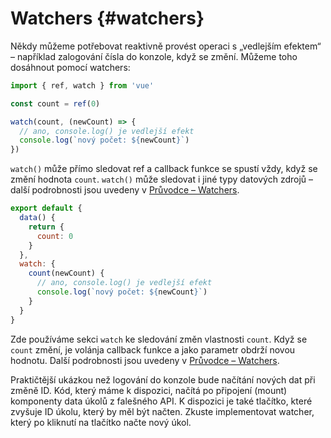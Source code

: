 # Watchers {#watchers}

Někdy můžeme potřebovat reaktivně provést operaci s „vedlejším efektem“ – například zalogování čísla do konzole, když se změní. Můžeme toho dosáhnout pomocí watchers:

<div class="composition-api">

```js
import { ref, watch } from 'vue'

const count = ref(0)

watch(count, (newCount) => {
  // ano, console.log() je vedlejší efekt
  console.log(`nový počet: ${newCount}`)
})
```

`watch()` může přímo sledovat ref a callback funkce se spustí vždy, když se změní hodnota `count`. `watch()` může sledovat i jiné typy datových zdrojů – další podrobnosti jsou uvedeny v <a target="_blank" href="/guide/essentials/watchers.html">Průvodce – Watchers</a>.

</div>
<div class="options-api">

```js
export default {
  data() {
    return {
      count: 0
    }
  },
  watch: {
    count(newCount) {
      // ano, console.log() je vedlejší efekt
      console.log(`nový počet: ${newCount}`)
    }
  }
}
```

Zde používáme sekci `watch` ke sledování změn vlastnosti `count`. Když se `count` změní, je volánja callback funkce a jako parametr obdrží novou hodnotu. Další podrobnosti jsou uvedeny v <a target="_blank" href="/guide/essentials/watchers.html">Průvodce – Watchers</a>.

</div>

Praktičtější ukázkou než logování do konzole bude načítání nových dat při změně ID. Kód, který máme k dispozici, načítá po připojení (mount) komponenty data úkolů z falešného API. K dispozici je také tlačítko, které zvyšuje ID úkolu, který by měl být načten. Zkuste implementovat watcher, který po kliknutí na tlačítko načte nový úkol.
